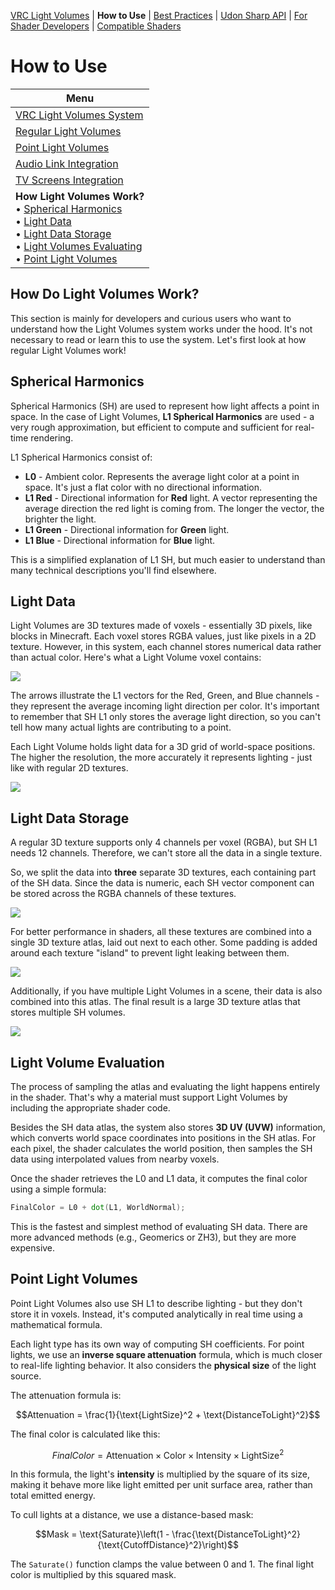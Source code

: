 [VRC Light Volumes](../README.md) | **How to Use** | [Best Practices](../Documentation/BestPractices.md) | [Udon Sharp API](../Documentation/UdonSharpAPI.md) | [For Shader Developers](../Documentation/ForShaderDevelopers.md) | [Compatible Shaders](../Documentation/CompatibleShaders.md)

# How to Use

| Menu |
|--------------|
| [VRC Light Volumes System](../Documentation/HowToUse.md) |
| [Regular Light Volumes](../Documentation/HowToUse_RegularLightVolumes.md)|
| [Point Light Volumes](../Documentation/HowToUse_PointLightVolumes.md)|
| [Audio Link Integration](../Documentation/HowToUse_AudioLinkIntegration.md)|
| [TV Screens Integration](../Documentation/HowToUse_TVScreensIntegration.md)|
| **How Light Volumes Work?**<br />• [Spherical Harmonics](#Spherical-Harmonics)<br />• [Light Data](#Light-Data)<br />• [Light Data Storage](#Light-Data-Storage)<br />• [Light Volumes Evaluating](#Light-Volumes-Evaluating)<br />• [Point Light Volumes](#Point-Light-Volumes) |

## How Do Light Volumes Work?

This section is mainly for developers and curious users who want to understand how the Light Volumes system works under the hood. It's not necessary to read or learn this to use the system. Let's first look at how regular Light Volumes work!

## Spherical Harmonics

Spherical Harmonics (SH) are used to represent how light affects a point in space. In the case of Light Volumes, **L1 Spherical Harmonics** are used - a very rough approximation, but efficient to compute and sufficient for real-time rendering.

L1 Spherical Harmonics consist of:

- **L0** - Ambient color. Represents the average light color at a point in space. It's just a flat color with no directional information.
- **L1 Red** - Directional information for **Red** light. A vector representing the average direction the red light is coming from. The longer the vector, the brighter the light.
- **L1 Green** - Directional information for **Green** light.
- **L1 Blue** - Directional information for **Blue** light.

This is a simplified explanation of L1 SH, but much easier to understand than many technical descriptions you'll find elsewhere.

## Light Data

Light Volumes are 3D textures made of voxels - essentially 3D pixels, like blocks in Minecraft. Each voxel stores RGBA values, just like pixels in a 2D texture. However, in this system, each channel stores numerical data rather than actual color. Here's what a Light Volume voxel contains:

![](../Documentation/SH_01.png)

The arrows illustrate the L1 vectors for the Red, Green, and Blue channels - they represent the average incoming light direction per color. It's important to remember that SH L1 only stores the average light direction, so you can't tell how many actual lights are contributing to a point.

Each Light Volume holds light data for a 3D grid of world-space positions. The higher the resolution, the more accurately it represents lighting - just like with regular 2D textures.

![](../Documentation/SH_02.png)

## Light Data Storage

A regular 3D texture supports only 4 channels per voxel (RGBA), but SH L1 needs 12 channels. Therefore, we can't store all the data in a single texture.

So, we split the data into **three** separate 3D textures, each containing part of the SH data. Since the data is numeric, each SH vector component can be stored across the RGBA channels of these textures.

![](../Documentation/SH_03.png)

For better performance in shaders, all these textures are combined into a single 3D texture atlas, laid out next to each other. Some padding is added around each texture "island" to prevent light leaking between them.

![](../Documentation/SH_05.png)

Additionally, if you have multiple Light Volumes in a scene, their data is also combined into this atlas. The final result is a large 3D texture atlas that stores multiple SH volumes.

![](../Documentation/SH_04.png)

## Light Volume Evaluation

The process of sampling the atlas and evaluating the light happens entirely in the shader. That's why a material must support Light Volumes by including the appropriate shader code.

Besides the SH data atlas, the system also stores **3D UV (UVW)** information, which converts world space coordinates into positions in the SH atlas. For each pixel, the shader calculates the world position, then samples the SH data using interpolated values from nearby voxels.

Once the shader retrieves the L0 and L1 data, it computes the final color using a simple formula:

```glsl
FinalColor = L0 + dot(L1, WorldNormal);
```

This is the fastest and simplest method of evaluating SH data. There are more advanced methods (e.g., Geomerics or ZH3), but they are more expensive.

## Point Light Volumes

Point Light Volumes also use SH L1 to describe lighting - but they don't store it in voxels. Instead, it's computed analytically in real time using a mathematical formula.

Each light type has its own way of computing SH coefficients. For point lights, we use an **inverse square attenuation** formula, which is much closer to real-life lighting behavior. It also considers the **physical size** of the light source.

The attenuation formula is:

```math
Attenuation = \frac{1}{\text{LightSize}^2 + \text{DistanceToLight}^2}
```

The final color is calculated like this:

```math
FinalColor = \text{Attenuation} \times \text{Color} \times \text{Intensity} \times \text{LightSize}^2
```

In this formula, the light's **intensity** is multiplied by the square of its size, making it behave more like light emitted per unit surface area, rather than total emitted energy.

To cull lights at a distance, we use a distance-based mask:

```math
Mask = \text{Saturate}\left(1 - \frac{\text{DistanceToLight}^2}{\text{CutoffDistance}^2}\right)
```

The `Saturate()` function clamps the value between 0 and 1. The final light color is multiplied by this squared mask.